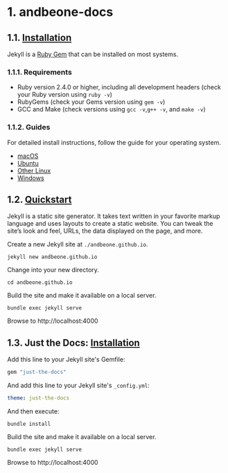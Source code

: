 # 1. andbeone-docs


## 1.1. [Installation](https://jekyllrb.com/docs/installation/)
Jekyll is a [Ruby Gem](https://jekyllrb.com/docs/ruby-101/#gems) that can be installed on most systems.

### 1.1.1. Requirements
- Ruby version 2.4.0 or higher, including all development headers (check your Ruby version using `ruby -v`)
- RubyGems (check your Gems version using `gem -v`)
- GCC and Make (check versions using `gcc -v`,`g++ -v`, and `make -v`)

### 1.1.2. Guides
For detailed install instructions, follow the guide for your operating system.
- [macOS](./MAC.md)
- [Ubuntu](https://jekyllrb.com/docs/installation/ubuntu/)
- [Other Linux](https://jekyllrb.com/docs/installation/other-linux/)
- [Windows](https://jekyllrb.com/docs/installation/windows/)


## 1.2. [Quickstart](https://jekyllrb.com/docs/)
Jekyll is a static site generator. It takes text written in your favorite markup language and uses layouts to create a static website. You can tweak the site’s look and feel, URLs, the data displayed on the page, and more.

Create a new Jekyll site at `./andbeone.github.io`.

    jekyll new andbeone.github.io
Change into your new directory.

    cd andbeone.github.io
Build the site and make it available on a local server.
    
    bundle exec jekyll serve
Browse to http://localhost:4000


## 1.3. Just the Docs: [Installation](https://github.com/pmarsceill/just-the-docs#installation)

Add this line to your Jekyll site's Gemfile:

```ruby
gem "just-the-docs"
```

And add this line to your Jekyll site's `_config.yml`:

```yaml
theme: just-the-docs
```

And then execute:

    bundle install
Build the site and make it available on a local server.
    
    bundle exec jekyll serve
Browse to http://localhost:4000